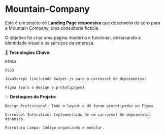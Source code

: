 # Mountain-Company
Este é um projeto de **Landing Page responsiva** que desenvolvi do zero para a Mountain Company, uma consultoria fictícia.

O objetivo foi criar uma página moderna e funcional, destacando a identidade visual e os serviços da empresa.

🚀 **Tecnologias Chave:**

    HTML5

    CSS3

    JavaScript (incluindo Swiper.js para o carrossel de depoimentos)

    Figma (para o design e prototipagem)

✨ **Destaques do Projeto:**

    Design Profissional: Todo o layout e UX foram prototipados no Figma.

    Carrossel Interativo: Implementação de um carrossel de depoimentos dinâmico.

    Estrutura Limpa: Código organizado e modular.
